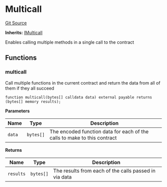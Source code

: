 # Multicall
[Git Source](https://github.com/Uniswap/minimal-delegation/blob/8189d62a80ed3ac2bd308849641dca52350f024a/src/Multicall.sol)

**Inherits:**
[IMulticall](/src/interfaces/IMulticall.sol/interface.IMulticall.md)

Enables calling multiple methods in a single call to the contract


## Functions
### multicall

Call multiple functions in the current contract and return the data from all of them if they all succeed


```solidity
function multicall(bytes[] calldata data) external payable returns (bytes[] memory results);
```
**Parameters**

|Name|Type|Description|
|----|----|-----------|
|`data`|`bytes[]`|The encoded function data for each of the calls to make to this contract|

**Returns**

|Name|Type|Description|
|----|----|-----------|
|`results`|`bytes[]`|The results from each of the calls passed in via data|


